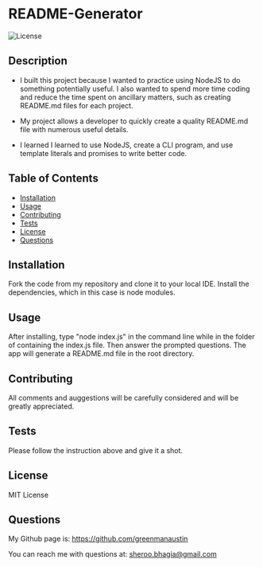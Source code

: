 
  # README-Generator

  ![License](https://img.shields.io/badge/License-MIT-yellow.svg)

  ## Description

  - I built this project because I wanted to practice using NodeJS to do something potentially useful.  I also wanted to spend more time coding and reduce the time spent on ancillary matters, such as creating README.md files for each project.

  - My project allows a developer to quickly create a quality README.md file with numerous useful details.

  - I learned I learned to use NodeJS, create a CLI program, and use template literals and promises to write better code.

  ## Table of Contents

  
  - [Installation](#installation)
  - [Usage](#usage)
  - [Contributing](#contributing)
  - [Tests](#tests)
  - [License](#license)
  - [Questions](#questions)
  


  ## Installation

  Fork the code from my repository and clone it to your local IDE.  Install the dependencies, which in this case is node modules.

  ## Usage

  After installing, type "node index.js" in the command line while in the folder of containing the index.js file.  Then answer the prompted questions.  The app will generate a README.md file in the root directory.

  ## Contributing

  All comments and auggestions will be carefully considered and will be greatly appreciated.

  ## Tests

  Please follow the instruction above and give it a shot.

  
  ## License

  MIT License

  ## Questions

  My Github page is: https://github.com/greenmanaustin

  You can reach me with questions at: sheroo.bhagia@gmail.com
